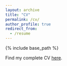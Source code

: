 ```yaml
---
layout: archive
title: "CV"
permalink: /cv/
author_profile: true
redirect_from:
  - /resume
---
```


{% include base_path %}

Find my complete CV [here](https://www.dropbox.com/s/dtii0pltmbvuerw/CV_OsamaAnsari.pdf?dl=0).
